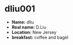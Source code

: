 #  dliu001

* **Name:** dliu
* **Real name:** D.Liu
* **Location:** New Jersey
* **breakfast:**  coffee and bagel
